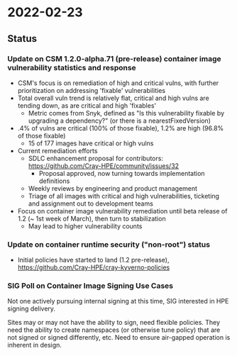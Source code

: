 # 2022-02-23

## Status

### Update on CSM 1.2.0-alpha.71 (pre-release) container image vulnerability statistics and response

* CSM's focus is on remediation of high and critical vulns, with further prioritization on addressing 'fixable' vulnerabilities
* Total overall vuln trend is relatively flat, critical and high vulns are tending down, as are critical and high 'fixables'
    * Metric comes from Snyk, defined as "Is this vulnerability fixable by upgrading a dependency?" (or there is a nearestFixedVersion)
* .4% of vulns are critical (100% of those fixable), 1.2% are high (96.8% of those fixable)
    * 15 of 177 images have critical or high vulns
* Current remediation efforts
    * SDLC enhancement proposal for contributors: https://github.com/Cray-HPE/community/issues/32
        * Proposal approved, now turning towards implementation definitions
    * Weekly reviews by engineering and product management
    * Triage of all images with critical and high vulnerabilities, ticketing and assignment out to development teams
* Focus on container image vulnerability remediation until beta release of 1.2 (~ 1st week of March), then turn to stabilization
    * May lead to higher vulnerability counts

### Update on container runtime security ("non-root") status

* Initial policies have started to land (1.2 pre-release), https://github.com/Cray-HPE/cray-kyverno-policies

### SIG Poll on Container Image Signing Use Cases

Not one actively pursuing internal signing at this time, SIG interested in HPE signing delivery. 

Sites may or may not have the ability to sign, need flexible policies. They need the ability to create namespaces (or otherwise tune policy) that are not signed or signed differently, etc. Need to ensure air-gapped operation is inherent in design. 

